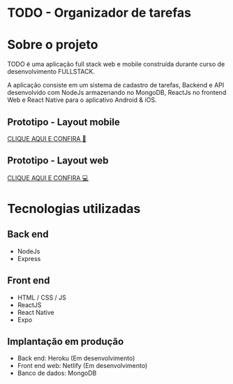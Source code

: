# TODO - Organizador de tarefas

# Sobre o projeto
TODO é uma aplicação full stack web e mobile construída durante curso de desenvolvimento FULLSTACK.

A aplicação consiste em um sistema de cadastro de tarefas, Backend e API desenvolvido com NodeJs armazenando no MongoDB, ReactJs no frontend Web e React Native para o aplicativo Android & iOS.

## Prototipo - Layout mobile
[CLIQUE AQUI E CONFIRA 📱](https://xd.adobe.com/view/5db3124f-3132-4253-5207-80a7cce1ba3c-2b82/?fullscreen)

## Prototipo - Layout web
[CLIQUE AQUI E CONFIRA 💻](https://xd.adobe.com/view/135d973b-6be8-4671-5c8b-aa56ad1db1e6-656c/?fullscreen)

# Tecnologias utilizadas
## Back end
- NodeJs
- Express
## Front end
- HTML / CSS / JS
- ReactJS
- React Native
- Expo
## Implantação em produção
- Back end: Heroku (Em desenvolvimento)
- Front end web: Netlify (Em desenvolvimento)
- Banco de dados: MongoDB
